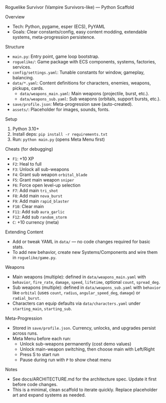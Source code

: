 Roguelike Survivor (Vampire Survivors-like) — Python Scaffold

Overview
- Tech: Python, pygame, esper (ECS), PyYAML
- Goals: Clear constants/config, easy content modding, extendable systems, meta-progression persistence.

Structure
- `main.py`: Entry point, game loop bootstrap.
- `roguelike/`: Game package with ECS components, systems, factories, services.
- `config/settings.yaml`: Tunable constants for window, gameplay, balancing.
- `data/*.yaml`: Content definitions for characters, enemies, weapons, pickups, cards.
  - `data/weapons_main.yaml`: Main weapons (projectile, burst, etc.).
  - `data/weapons_sub.yaml`: Sub weapons (orbitals, support bursts, etc.).
- `save/profile.json`: Meta-progression save (auto-created).
- `assets/`: Placeholder for images, sounds, fonts.

Setup
1) Python 3.10+
2) Install deps: `pip install -r requirements.txt`
3) Run: `python main.py` (opens Meta Menu first)

Cheats (for debugging)
- `F1`: +10 XP
- `F2`: Heal to full
- `F3`: Unlock all sub-weapons
- `F4`: Grant sub weapon `orbital_blade`
- `F5`: Grant main weapon `sniper`
- `F6`: Force open level-up selection
- `F7`: Add main `tri_shot`
- `F8`: Add main `nova_burst`
- `F9`: Add main `rapid_blaster`
- `F10`: Clear main
- `F11`: Add sub `aura_garlic`
- `F12`: Add sub `random_storm`
- `C`: +10 currency (meta)

Extending Content
- Add or tweak YAML in `data/` — no code changes required for basic stats.
- To add new behavior, create new Systems/Components and wire them in `roguelike/game.py`.

Weapons
- Main weapons (multiple): defined in `data/weapons_main.yaml` with `behavior`, `fire_rate`, `damage`, `speed`, `lifetime`, optional `count`, `spread_deg`.
- Sub weapons (multiple): defined in `data/weapons_sub.yaml` with `behavior` like `orbital` (uses `count`, `radius`, `angular_speed_deg`, `damage`) or `radial_burst`.
- Characters can equip defaults via `data/characters.yaml` under `starting_main`, `starting_sub`.

Meta-Progression
- Stored in `save/profile.json`. Currency, unlocks, and upgrades persist across runs.
- Meta Menu before each run:
  - Unlock sub-weapons permanently (cost demo values)
  - Unlock main-weapon switching, then choose main with Left/Right
  - Press S to start run
  - Pause during run with `P` to show cheat menu

Notes
- See docs/ARCHITECTURE.md for the architecture spec. Update it first before code changes.
- This is a minimal, clean scaffold to iterate quickly. Replace placeholder art and expand systems as needed.
